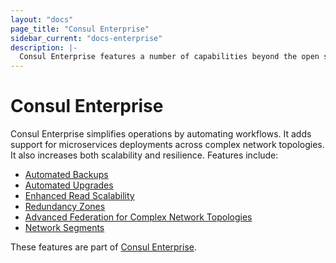 ```yaml
---
layout: "docs"
page_title: "Consul Enterprise"
sidebar_current: "docs-enterprise"
description: |-
  Consul Enterprise features a number of capabilities beyond the open source offering that may be beneficial in certain workflows.
---
```


# Consul Enterprise

Consul Enterprise simplifies operations by automating workflows. It adds support
for microservices deployments across complex network topologies. It also
increases both scalability and resilience. Features include:

- [Automated Backups](/docs/enterprise/backups/index.html)
- [Automated Upgrades](/docs/enterprise/upgrades/index.html)
- [Enhanced Read Scalability](/docs/enterprise/read-scale/index.html)
- [Redundancy Zones](/docs/enterprise/redundancy/index.html)
- [Advanced Federation for Complex Network
  Topologies](/docs/enterprise/federation/index.html)
- [Network Segments](/docs/guides/segments.html)

These features are part of [Consul
Enterprise](https://www.hashicorp.com/consul.html).
